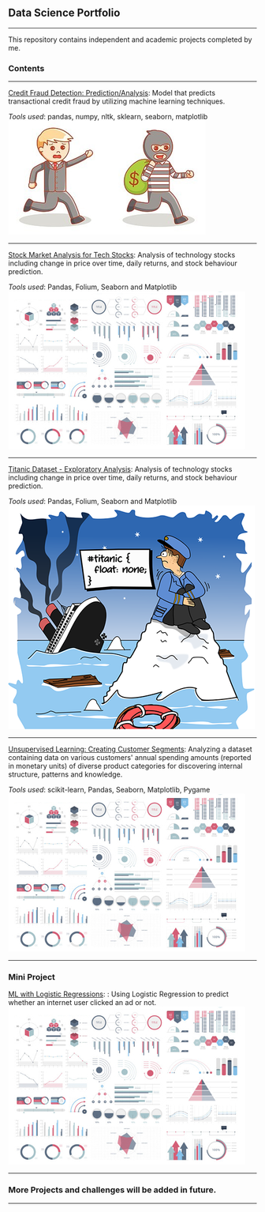## Data Science Portfolio
---

This repository contains independent and academic projects completed by me.

### Contents
---
[Credit Fraud Detection: Prediction/Analysis](https://github.com/JermaineV/JermaineV.github.io/blob/fc48ca331614d97e21ecbb0b9786914bff1364a7/credit_fraud_detection.ipynb.ipynb): Model that predicts transactional credit fraud by utilizing machine learning techniques. 

*Tools used*: pandas, numpy, nltk, sklearn, seaborn, matplotlib
<img src="images/money-bag-thief-eps-vector_csp35493988.jpg?raw=true"/>

---
[Stock Market Analysis for Tech Stocks](/pdf/sample_presentation.pdf): Analysis of technology stocks including change in price over time, daily returns, and stock behaviour prediction.

*Tools used*: Pandas, Folium, Seaborn and Matplotlib
<img src="images/dummy_thumbnail.jpg?raw=true"/>

---
[Titanic Dataset - Exploratory Analysis](http://example.com/): Analysis of technology stocks including change in price over time, daily returns, and stock behaviour prediction.

*Tools used*: Pandas, Folium, Seaborn and Matplotlib
<img src="images/titanic-css-float-none-cartoon-browserling-webcomic.png?raw=true"/>

---
[Unsupervised Learning: Creating Customer Segments](http://example.com/): Analyzing a dataset containing data on various customers' annual spending amounts (reported in monetary units) of diverse product categories for discovering internal structure, patterns and knowledge.

*Tools used*: scikit-learn, Pandas, Seaborn, Matplotlib, Pygame
<img src="images/dummy_thumbnail.jpg?raw=true"/>

---
### Mini Project
[ML with Logistic Regressions](http://example.com/): : Using Logistic Regression to predict whether an internet user clicked an ad or not.
<img src="images/dummy_thumbnail.jpg?raw=true"/>

---

### More Projects and challenges will be added in future.
---





